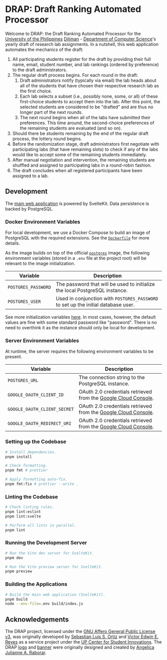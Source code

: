 # DRAP: Draft Ranking Automated Processor

Welcome to DRAP: the Draft Ranking Automated Processor for the [University of the Philippines] [Diliman] - [Department of Computer Science]'s yearly draft of research lab assignments. In a nutshell, this web application automates the mechanics of the draft:

[University of the Philippines]: https://up.edu.ph/
[Diliman]: https://upd.edu.ph/
[Department of Computer Science]: https://dcs.upd.edu.ph/

1. All participating students register for the draft by providing their full name, email, student number, and lab rankings (ordered by preference) to the draft administrators.
1. The regular draft process begins. For each round in the draft:
   1. Draft administrators notify (typically via email) the lab heads about all of the students that have chosen their respective research lab as the first choice.
   1. Each lab selects a subset (i.e., possibly none, some, or all) of these first-choice students to accept them into the lab. After this point, the selected students are considered to be "drafted" and are thus no longer part of the next rounds.
   1. The next round begins when all of the labs have submitted their preferences. This time around, the second-choice preferences of the remaining students are evaluated (and so on).
1. Should there be students remaining by the end of the regular draft process, the lottery round begins.
1. Before the randomization stage, draft administrators first negotiate with participating labs (that have remaining slots) to check if any of the labs would like to accept some of the remaining students immediately.
1. After manual negotiation and intervention, the remaining students are shuffled and assigned to participating labs in a round-robin fashion.
1. The draft concludes when all registered participants have been assigned to a lab.

## Development

The [main web application](./src) is powered by SvelteKit. Data persistence is backed by PostgreSQL.

### Docker Environment Variables

For local development, we use a Docker Compose to build an image of PostgreSQL with the required extensions. See the [`Dockerfile`](./docker/postgres/Dockerfile) for more details.

As the image builds on top of the official [`postgres`][docker-postgres] image, the following environment variables (stored in a `.env` file at the project root) will be relevant to the image initialization.

[docker-postgres]: https://hub.docker.com/_/postgres

| **Variable**        | **Description**                                                                   |
| ------------------- | --------------------------------------------------------------------------------- |
| `POSTGRES_PASSWORD` | The password that will be used to initialize the local PostgreSQL instance.       |
| `POSTGRES_USER`     | Used in conjunction with `POSTGRES_PASSWORD` to set up the initial database user. |

See more initialization variables [here][docker-postgres]. In most cases, however, the default values are fine with some standard password like "password". There is no need to overthink it as the instance should only be local for development.

### Server Environment Variables

At runtime, the server requires the following environment variables to be present.

| **Variable**                 | **Description**                                                  |
| ---------------------------- | ---------------------------------------------------------------- |
| `POSTGRES_URL`               | The connection string to the PostgreSQL instance.                |
| `GOOGLE_OAUTH_CLIENT_ID`     | OAuth 2.0 credentials retrieved from the [Google Cloud Console]. |
| `GOOGLE_OAUTH_CLIENT_SECRET` | OAuth 2.0 credentials retrieved from the [Google Cloud Console]. |
| `GOOGLE_OAUTH_REDIRECT_URI`  | OAuth 2.0 credentials retrieved from the [Google Cloud Console]. |

[Google Cloud Console]: https://console.cloud.google.com/

### Setting up the Codebase

```bash
# Install dependencies.
pnpm install

# Check formatting.
pnpm fmt # prettier

# Apply formatting auto-fix.
pnpm fmt:fix # prettier --write .
```

### Linting the Codebase

```bash
# Check linting rules.
pnpm lint:eslint
pnpm lint:svelte

# Perform all lints in parallel.
pnpm lint
```

### Running the Development Server

```bash
# Run the Vite dev server for SvelteKit.
pnpm dev

# Run the Vite preview server for SvelteKit.
pnpm preview
```

### Building the Applications

```bash
# Build the main web application (SvelteKit).
pnpm build
node --env-file=.env build/index.js
```

## Acknowledgements

The DRAP project, licensed under the [GNU Affero General Public License v3], was originally developed by [Sebastian Luis S. Ortiz][BastiDood] and [Victor Edwin E. Reyes][VeeIsForVanana] as a service project under the [UP Center for Student Innovations]. The DRAP [logo](./static/favicon.ico) and [banner](./src/lib/banner.png) were originally designed and created by [Angelica Julianne A. Raborar][Anjellyrika].

[BastiDood]: https://github.com/BastiDood
[VeeIsForVanana]: https://github.com/VeeIsForVanana
[Anjellyrika]: https://github.com/Anjellyrika
[UP Center for Student Innovations]: https://up-csi.org/
[GNU Affero General Public License v3]: ./LICENSE
